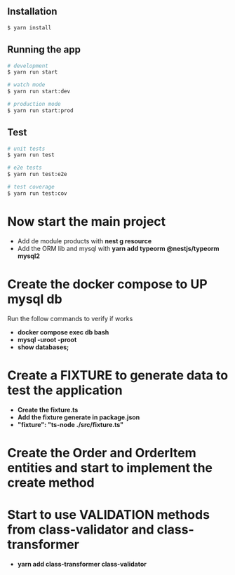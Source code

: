 ## Installation

```bash
$ yarn install
```

## Running the app

```bash
# development
$ yarn run start

# watch mode
$ yarn run start:dev

# production mode
$ yarn run start:prod
```

## Test

```bash
# unit tests
$ yarn run test

# e2e tests
$ yarn run test:e2e

# test coverage
$ yarn run test:cov
```

# Now start the main project

- Add de module products with **nest g resource**
- Add the ORM lib and mysql with **yarn add typeorm @nestjs/typeorm mysql2**

# Create the docker compose to UP mysql db

Run the follow commands to verify if works

- **docker compose exec db bash**
- **mysql -uroot -proot**
- **show databases;**

# Create a FIXTURE to generate data to test the application

- **Create the fixture.ts**
- **Add the fixture generate in package.json**
- **"fixture": "ts-node ./src/fixture.ts"**

# Create the Order and OrderItem entities and start to implement the create method

# Start to use VALIDATION methods from class-validator and class-transformer

- **yarn add class-transformer class-validator**
